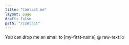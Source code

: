 ```yaml
---
title: "Contact me"
layout: page
draft: false
path: "/contact"
---
```


You can drop me an email to [my-first-name] @ raw-text.io



